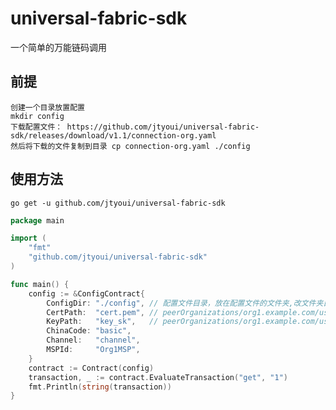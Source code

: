 # universal-fabric-sdk

一个简单的万能链码调用

## 前提

    创建一个目录放置配置
    mkdir config
    下载配置文件： https://github.com/jtyoui/universal-fabric-sdk/releases/download/v1.1/connection-org.yaml
    然后将下载的文件复制到目录 cp connection-org.yaml ./config

## 使用方法

    go get -u github.com/jtyoui/universal-fabric-sdk

```go
package main

import (
	"fmt"
	"github.com/jtyoui/universal-fabric-sdk"
)

func main() {
	config := &ConfigContract{
		ConfigDir: "./config", // 配置文件目录，放在配置文件的文件夹,改文件夹目录必须包含：connection-org.yaml
		CertPath:  "cert.pem", // peerOrganizations/org1.example.com/users/User1@org1.example.com/msp/signcerts/xxcert.pem
		KeyPath:   "key_sk",   // peerOrganizations/org1.example.com/users/User1@org1.example.com/msp/keystore/xx_sk
		ChinaCode: "basic",
		Channel:   "channel",
		MSPId:     "Org1MSP",
	}
	contract := Contract(config)
	transaction, _ := contract.EvaluateTransaction("get", "1")
	fmt.Println(string(transaction))
}
```